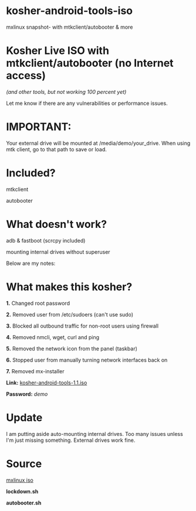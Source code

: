 # kosher-android-tools-iso
mxlinux snapshot- with mtkclient/autobooter &amp; more

# Kosher Live ISO with mtkclient/autobooter (no Internet access)
*(and other tools, but not working 100 percent yet)*

Let me know if there are any vulnerabilities or performance issues.

# IMPORTANT: 

Your external drive will be mounted at /media/demo/your_drive. When using mtk client, go to that path to save or load.

# Included?

mtkclient

autobooter


# What doesn't work?

adb & fastboot (scrcpy included)

mounting internal drives without superuser


Below are my notes:


# What makes this kosher?

**1.** Changed root password

**2.** Removed user from /etc/sudoers (can't use sudo)

**3.** Blocked all outbound traffic for non-root users using firewall

**4.** Removed nmcli, wget, curl and ping

**5.** Removed the network icon from the panel (taskbar)

**6.** Stopped user from manually turning network interfaces back on

**7.** Removed mx-installer


**Link:**
[kosher-android-tools-1.1.iso](https://drive.google.com/drive/folders/15JVaaMVJDGimNhRS1JMXKvx8FPVbijOa)

**Password:** *demo*


# Update

I am putting aside auto-mounting internal drives. Too many issues unless I'm just missing something. External drives work fine.

# Source

[mxlinux iso](https://mxlinux.org/download-links)

**lockdown.sh**

**autobooter.sh**


